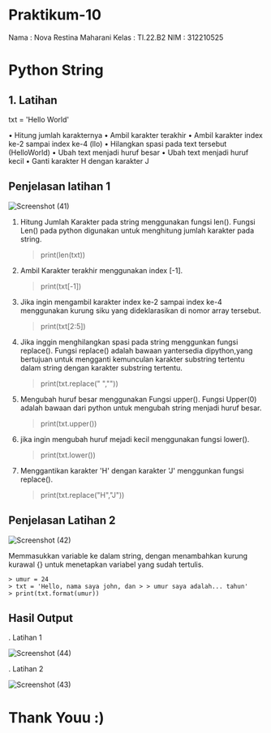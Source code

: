 # Praktikum-10

Nama    : Nova Restina Maharani
Kelas   : TI.22.B2
NIM     : 312210525

# Python String

## 1. Latihan 

txt = 'Hello World'

• Hitung jumlah karakternya
• Ambil karakter terakhir
• Ambil karakter index ke-2 sampai index ke-4 (llo)
• Hilangkan spasi pada text tersebut (HelloWorld)
• Ubah text menjadi huruf besar
• Ubah text menjadi huruf kecil
• Ganti karakter H dengan karakter J


## Penjelasan latihan 1

![Screenshot (41)](https://user-images.githubusercontent.com/115637858/212926950-ce11310c-0bd0-4f8d-959d-a07894eaf19e.png)

 1. Hitung Jumlah Karakter pada string menggunakan fungsi len(). Fungsi Len() pada python digunakan untuk menghitung jumlah karakter pada string.

     > print(len(txt))

2. Ambil Karakter terakhir menggunakan index [-1].

    > print(txt[-1])

3. Jika ingin mengambil karakter index ke-2 sampai index ke-4 menggunakan kurung siku yang dideklarasikan di nomor array tersebut.

    > print(txt[2:5])

4. Jika inggin menghilangkan spasi pada string menggunkan fungsi replace(). Fungsi replace() adalah bawaan yantersedia dipython,yang bertujuan untuk mengganti kemunculan karakter substring tertentu dalam string dengan karakter substring tertentu.

    > print(txt.replace(" ",""))

5. Mengubah huruf besar menggunakan Fungsi upper(). Fungsi Upper(0) adalah bawaan dari python untuk mengubah string menjadi huruf besar.

    > print(txt.upper())

6. jika ingin mengubah huruf mejadi kecil menggunakan fungsi lower().

    > print(txt.lower())

7. Menggantikan karakter 'H' dengan karakter 'J' menggunkan fungsi replace().

    > print(txt.replace("H","J"))


## Penjelasan Latihan 2

![Screenshot (42)](https://user-images.githubusercontent.com/115637858/212933014-d44d6010-39ae-4916-8ef6-d2e2d5826768.png)

Memmasukkan variable ke dalam string, dengan menambahkan kurung kurawal {} untuk menetapkan variabel yang sudah tertulis.
 
    > umur = 24
    > txt = 'Hello, nama saya john, dan > > umur saya adalah... tahun'
    > print(txt.format(umur))


## Hasil Output

. Latihan 1

![Screenshot (44)](https://user-images.githubusercontent.com/115637858/212934626-20f0edba-1b0d-4cad-9b15-15a30176504e.png)

. Latihan 2 

![Screenshot (43)](https://user-images.githubusercontent.com/115637858/212935132-b055d496-385c-44c0-b9eb-a8a60bb36ce5.png)


# Thank Youu :)


